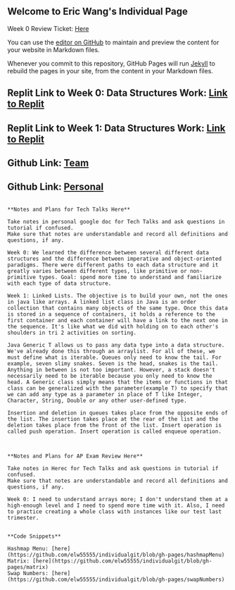 ## Welcome to Eric Wang's Individual Page

Week 0 Review Ticket: [Here](https://github.com/gracele246/theshop/issues/1)

You can use the [editor on GitHub](https://github.com/elw55555/individualgit/edit/gh-pages/index.md) to maintain and preview the content for your website in Markdown files.

Whenever you commit to this repository, GitHub Pages will run [Jekyll](https://jekyllrb.com/) to rebuild the pages in your site, from the content in your Markdown files.

## Replit Link to Week 0: Data Structures Work: [Link to Replit](https://replit.com/@elw55555/pagesjava-2#src/Menu.java)
## Replit Link to Week 1: Data Structures Work: [Link to Replit](https://replit.com/@elw55555/ericchallenge1)
## Github Link: [Team](https://github.com/gracele246/theshop)
## Github Link: [Personal](https://github.com/elw55555/individualgit)

```

**Notes and Plans for Tech Talks Here**

Take notes in personal google doc for Tech Talks and ask questions in tutorial if confused.
Make sure that notes are understandable and record all definitions and questions, if any.

Week 0: We learned the difference between several different data structures and the difference between imperative and object-oriented paradigms. There were different paths to each data structure and it greatly varies between different types, like primitive or non-primitive types. Goal: spend more time to understand and familiarize with each type of data structure.

Week 1: Linked Lists. The objective is to build your own, not the ones in java like arrays. A linked list class in Java is an order collection that contains many objects of the same type. Once this data is stored in a sequence of containers, it holds a reference to the first container and each container will have a link to the next one in the sequence. It's like what we did with holding on to each other's shoulders in tri 2 activities on sorting.

Java Generic T allows us to pass any data type into a data structure. We've already done this through an arraylist. For all of these, we must define what is iterable. Queues only need to know the tail. For example, seven slimy snakes. Seven is the head, snakes is the tail. Anything in between is not too important. However, a stack doesn't necessarily need to be iterable because you only need to know the head. A Generic class simply means that the items or functions in that class can be generalized with the parameter(example T) to specify that we can add any type as a parameter in place of T like Integer, Character, String, Double or any other user-defined type.

Insertion and deletion in queues takes place from the opposite ends of the list. The insertion takes place at the rear of the list and the deletion takes place from the front of the list. Insert operation is called push operation. Insert operation is called enqueue operation.


```
```

**Notes and Plans for AP Exam Review Here**

Take notes in Herec for Tech Talks and ask questions in tutorial if confused.
Make sure that notes are understandable and record all definitions and questions, if any.

Week 0: I need to understand arrays more; I don't understand them at a high-enough level and I need to spend more time with it. Also, I need to practice creating a whole class with instances like our test last trimester.

```
```

**Code Snippets**

Hashmap Menu: [here](https://github.com/elw55555/individualgit/blob/gh-pages/hashmapMenu)
Matrix: [here](https://github.com/elw55555/individualgit/blob/gh-pages/matrix)
Swap Numbers: [here](https://github.com/elw55555/individualgit/blob/gh-pages/swapNumbers)

```
